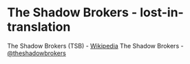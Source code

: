# The Shadow Brokers - lost-in-translation
The Shadow Brokers  (TSB) - [Wikipedia](https://en.wikipedia.org)
The Shadow Brokers - [@theshadowbrokers](https://steemit.com/shadowbrokers/@theshadowbrokers/lost-in-translation)
